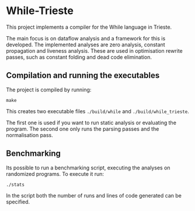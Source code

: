 # While-Trieste

This project implements a compiler for the While language in Trieste.

The main focus is on dataflow analysis and a framework for this is developed. The implemented analyses are zero analysis, constant propagation and liveness analysis. These are used in optimisation rewrite passes, such as constant folding and dead code elimination.

## Compilation and running the executables
The project is compiled by running:

```
make
```

This creates two executable files `./build/while` and `./build/while_trieste`.

The first one is used if you want to run static analysis or evaluating the program.
The second one only runs the parsing passes and the normalisation pass.

## Benchmarking
Its possible to run a benchmarking script, executing the analyses on randomized programs.
To execute it run:
```
./stats
```
In the script both the number of runs and lines of code generated can be specified.
